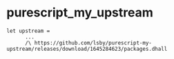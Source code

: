 # purescript_my_upstream

```
let upstream =
      ...
      /\ https://github.com/lsby/purescript-my-upstream/releases/download/1645284623/packages.dhall
